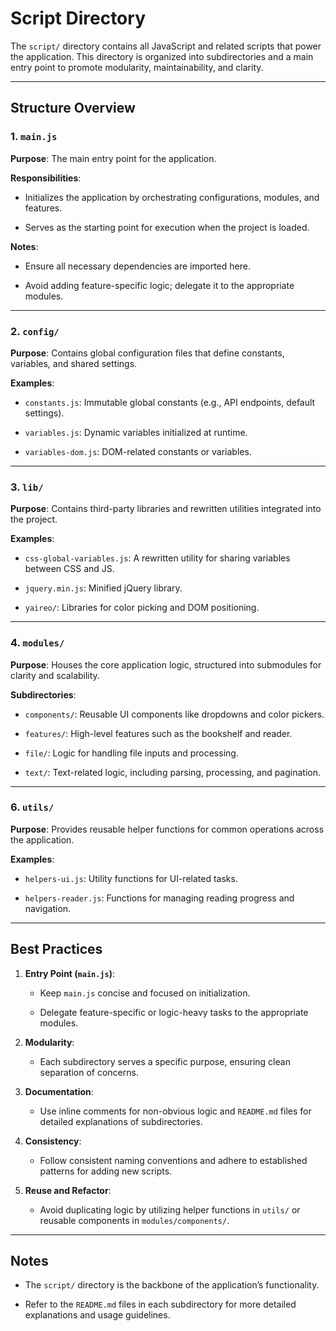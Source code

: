 # Script Directory

The `script/` directory contains all JavaScript and related scripts that power the application. This directory is organized into subdirectories and a main entry point to promote modularity, maintainability, and clarity.

---

## Structure Overview

### 1. `main.js`

**Purpose**: The main entry point for the application.

**Responsibilities**:

- Initializes the application by orchestrating configurations, modules, and features.

- Serves as the starting point for execution when the project is loaded.

**Notes**:

- Ensure all necessary dependencies are imported here.

- Avoid adding feature-specific logic; delegate it to the appropriate modules.

---

### 2. `config/`

**Purpose**: Contains global configuration files that define constants, variables, and shared settings.

**Examples**:

- `constants.js`: Immutable global constants (e.g., API endpoints, default settings).

- `variables.js`: Dynamic variables initialized at runtime.

- `variables-dom.js`: DOM-related constants or variables.

---

### 3. `lib/`

**Purpose**: Contains third-party libraries and rewritten utilities integrated into the project.

**Examples**:

- `css-global-variables.js`: A rewritten utility for sharing variables between CSS and JS.

- `jquery.min.js`: Minified jQuery library.

- `yaireo/`: Libraries for color picking and DOM positioning.

---

### 4. `modules/`

**Purpose**: Houses the core application logic, structured into submodules for clarity and scalability.

**Subdirectories**:

- `components/`: Reusable UI components like dropdowns and color pickers.

- `features/`: High-level features such as the bookshelf and reader.

- `file/`: Logic for handling file inputs and processing.

- `text/`: Text-related logic, including parsing, processing, and pagination.

---

### 6. `utils/`

**Purpose**: Provides reusable helper functions for common operations across the application.

**Examples**:

- `helpers-ui.js`: Utility functions for UI-related tasks.

- `helpers-reader.js`: Functions for managing reading progress and navigation.

---

## Best Practices

1. **Entry Point (`main.js`)**:

    - Keep `main.js` concise and focused on initialization.

    - Delegate feature-specific or logic-heavy tasks to the appropriate modules.

2. **Modularity**:

    - Each subdirectory serves a specific purpose, ensuring clean separation of concerns.

3. **Documentation**:

    - Use inline comments for non-obvious logic and `README.md` files for detailed explanations of subdirectories.

4. **Consistency**:

    - Follow consistent naming conventions and adhere to established patterns for adding new scripts.

5. **Reuse and Refactor**:
    - Avoid duplicating logic by utilizing helper functions in `utils/` or reusable components in `modules/components/`.

---

## Notes

- The `script/` directory is the backbone of the application’s functionality.

- Refer to the `README.md` files in each subdirectory for more detailed explanations and usage guidelines.
